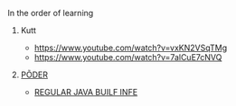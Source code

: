In the order of learning 

1. Kutt
    +  https://www.youtube.com/watch?v=vxKN2VSqTMg
    +  https://www.youtube.com/watch?v=7alCuE7cNVQ

2. [PÕDER](https://www.petrikainulainen.net/getting-started-with-gradle/)
    + [REGULAR JAVA BUILF INFE](https://stackoverflow.com/questions/2650168/building-vs-compiling-java)
